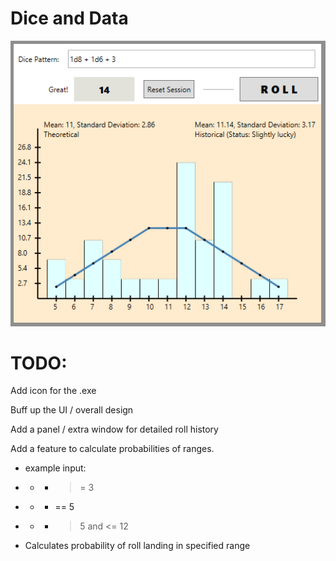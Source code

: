 # Dice and Data

![Screenshot](https://github.com/MattFoy/Dice_and_Data/blob/master/Design/Screenshot.png)

# TODO:

Add icon for the .exe

Buff up the UI / overall design

Add a panel / extra window for detailed roll history

Add a feature to calculate probabilities of ranges.
  * example input:
  * * *  >= 3
  * * *  == 5
  * * *  > 5 and <= 12
  * Calculates probability of roll landing in specified range
